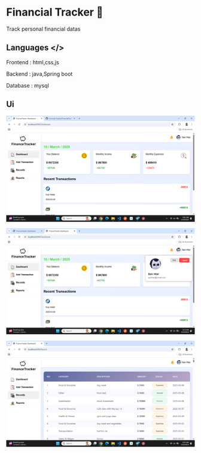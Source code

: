 
# Financial Tracker 🤑

Track personal financial datas


## Languages </>

Frontend  : html,css,js

Backend  : java,Spring boot

Database : mysql

## Ui

![Result Image](image/Dashboard.png)

![Result Image](image/DashPf.png)

![Result Image](image/Records.png)
